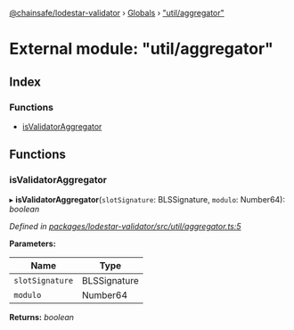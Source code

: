 [@chainsafe/lodestar-validator](../README.md) › [Globals](../globals.md) › ["util/aggregator"](_util_aggregator_.md)

# External module: "util/aggregator"

## Index

### Functions

* [isValidatorAggregator](_util_aggregator_.md#isvalidatoraggregator)

## Functions

###  isValidatorAggregator

▸ **isValidatorAggregator**(`slotSignature`: BLSSignature, `modulo`: Number64): *boolean*

*Defined in [packages/lodestar-validator/src/util/aggregator.ts:5](https://github.com/ChainSafe/lodestar/blob/40c050469/packages/lodestar-validator/src/util/aggregator.ts#L5)*

**Parameters:**

Name | Type |
------ | ------ |
`slotSignature` | BLSSignature |
`modulo` | Number64 |

**Returns:** *boolean*
